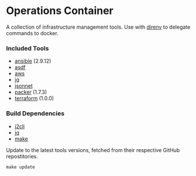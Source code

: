 # Operations Container

A collection of infrastructure management tools. Use with [direnv](https://direnv.net) to delegate commands to docker.

### Included Tools

- [ansible](https://docs.ansible.com/ansible/latest/index.html) (2.9.12)
- [asdf](https://asdf-vm.com/)
- [aws](https://github.com/aws/aws-cli)
- [jq](https://stedolan.github.io/jq/)
- [jsonnet](https://jsonnet.org/)
- [packer](https://www.packer.io/docs/commands/index.html) (1.7.3)
- [terraform](https://www.terraform.io/docs/cli-index.html) (1.0.0)

### Build Dependencies

- [j2cli](https://pypi.org/project/j2cli/)
- [jq](https://stedolan.github.io/jq/)
- [make](https://www.gnu.org/software/make/)

Update to the latest tools versions, fetched from their respective GitHub repostitories.

    make update
